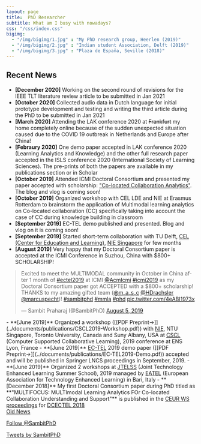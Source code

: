 ```yaml
---
layout: page
title:  PhD Researcher
subtitle: What am I busy with nowadays?
css: "/css/index.css"
bigimg:
  - "/img/bigimg/1.jpg" : "My PhD research group, Heerlen (2019)"
  - "/img/bigimg/2.jpg" : "Indian student Association, Delft (2019)"
  - "/img/bigimg/3.jpg" : "Plaza de España, Seville (2018)"
---
```


<div id="google-custom-search">
<script>
  (function() {
    var cx = '006073558621733530411:kcpgkwoosby';
    var gcse = document.createElement('script');
    gcse.type = 'text/javascript';
    gcse.async = true;
    gcse.src = (document.location.protocol == 'https:' ? 'https:' : 'http:') +
        '//www.google.com/cse/cse.js?cx=' + cx;
    var s = document.getElementsByTagName('script')[0];
    s.parentNode.insertBefore(gcse, s);
  })();
</script>
<gcse:searchbox></gcse:searchbox>
<gcse:searchresults></gcse:searchresults>
</div>

<script async src="https://pagead2.googlesyndication.com/pagead/js/adsbygoogle.js"></script>
<script>
     (adsbygoogle = window.adsbygoogle || []).push({
          google_ad_client: "ca-pub-8842338021751829",
          enable_page_level_ads: true
     });
</script>

## Recent News
- **[December 2020]** Working on the second round of revisions for the IEEE TLT literature review article to be submitted in Jan 2021
- **[October 2020]** Collected audio data in Dutch language for initial prototype development and testing and writing the third article during the PhD to be submitted in Jan 2021
- **[March 2020]** Attending the LAK conference 2020 at <s>Frankfurt</s> my home completely online because of the sudden unexpected situation caused due to the COVID 19 outbreak in Netherlands and Europe after China!
- **[Febraury 2020]** One demo paper accepted in LAK conference 2020 (Learning Analytics and Knowledge) and the other full research paper accepted in the ISLS conference 2020 (International Society of Learning Sciences). The pre-prints of both the papers are available in my publications section or in Scholar
- **[October 2019]** Attended ICMI Doctoral Consortium and presented my paper accepted with scholarship: <a href="https://dl.acm.org/doi/10.1145/3340555.3356087">"Co-located Collaboration Analytics"</a>. The blog and vlog is coming soon!
- **[October 2019]** Organized workshop with CEL LDE and NIE at Erasmus Rotterdam to brainstorm the application of Multimodal learning analytics on Co-located collaboration (CC) specifically taking into account the case of CC during knowledge building in classroom
- **[September 2019]** EC-TEL demo published and presented. Blog and vlog on it is coming soon!
- **[September 2019]** Started short-term collaboration with TU Delft, <a href="https://www.educationandlearning.nl/home">CEL (Center for Education and Learning)</a>, <a href="https://www.nie.edu.sg/">NIE Singapore</a> for few months
- **[August 2019]** Very happy that my Doctoral Consortium paper is accepted at the ICMI Conference in Suzhou, China with $800+ SCHOLARSHIP!
<blockquote class="twitter-tweet"><p lang="en" dir="ltr">Excited to meet the MULTIMODAL community in October in China after 1 month of <a href="https://twitter.com/hashtag/ectel2019?src=hash&amp;ref_src=twsrc%5Etfw">#ectel2019</a> at ICMI <a href="https://twitter.com/AcmIcmi?ref_src=twsrc%5Etfw">@AcmIcmi</a> <a href="https://twitter.com/hashtag/icmi2019?src=hash&amp;ref_src=twsrc%5Etfw">#icmi2019</a> as my Doctoral Consortium paper got ACCEPTED with a $800+ scholarship! THANKS to my amazing gifted team (<a href="https://twitter.com/m_a_s_c?ref_src=twsrc%5Etfw">@m_a_s_c</a> <a href="https://twitter.com/HDrachsler?ref_src=twsrc%5Etfw">@HDrachsler</a> <a href="https://twitter.com/marcuspecht?ref_src=twsrc%5Etfw">@marcuspecht</a>)! <a href="https://twitter.com/hashtag/sambitphd?src=hash&amp;ref_src=twsrc%5Etfw">#sambitphd</a> <a href="https://twitter.com/hashtag/mmla?src=hash&amp;ref_src=twsrc%5Etfw">#mmla</a> <a href="https://twitter.com/hashtag/phd?src=hash&amp;ref_src=twsrc%5Etfw">#phd</a> <a href="https://t.co/4eABI1973x">pic.twitter.com/4eABI1973x</a></p>&mdash; Sambit Praharaj (@SambitPhD) <a href="https://twitter.com/SambitPhD/status/1158494175417053184?ref_src=twsrc%5Etfw">August 5, 2019</a></blockquote> <script async src="https://platform.twitter.com/widgets.js" charset="utf-8"></script> 
- **[June 2019]** Organized a workshop ([[PDF Preprint→]](../documents/publications/CSCL2019-Workshop.pdf)) with <a href ="https://www.nie.edu.sg/">NIE</a>, NTU Singapore, Toronto University, Canada and Suny Albany, USA at <a href="https://cscl2019.com/">CSCL</a> (Computer Supported Collaborative Learning), 2019 conference at ENS Lyon, France
- **[June 2019]** <a href="http://www.ec-tel.eu/">EC-TEL</a> 2019 demo paper ([[PDF Preprint→]](../documents/publications/EC-TEL2019-Demo.pdf)) accepted and will be published in Springer LNCS proceedings in September, 2019.
- **[June 2019]** Organized 2 workshops at <a href="https://ea-tel.eu/jtelss/jtelss2019/">JTELSS</a> (Joint Technology Enhanced Learning Summer School), 2019 managed by <a href="https://ea-tel.eu/">EATEL</a> (European Association for Technology Enhanced Learning) in Bari, Italy
- **[December 2018]** My first Doctoral Consortium paper during PhD titled as **"MULTIFOCUS: MULTImodal Learning Analytics FOr Co-located Collaboration Understanding and Support"** is published in the <a href="http://ceur-ws.org/Vol-2294/DCECTEL2018_paper_14.pdf">CEUR WS proceedings</a> for <a href ="http://ceur-ws.org/Vol-2294/">DCECTEL 2018</a>

<div class="list-filters">
  <a href="/oldnews" class="list-filter filter-selected">Old News</a>
</div>

<a href="https://twitter.com/SambitPhD?ref_src=twsrc%5Etfw" class="twitter-follow-button" data-show-count="true">Follow @SambitPhD</a><script async src="https://platform.twitter.com/widgets.js" charset="utf-8"></script>

<a class="twitter-timeline" data-height="800" href="https://twitter.com/SambitPhD?ref_src=twsrc%5Etfw">Tweets by SambitPhD</a> <script async src="https://platform.twitter.com/widgets.js" charset="utf-8"></script> 

